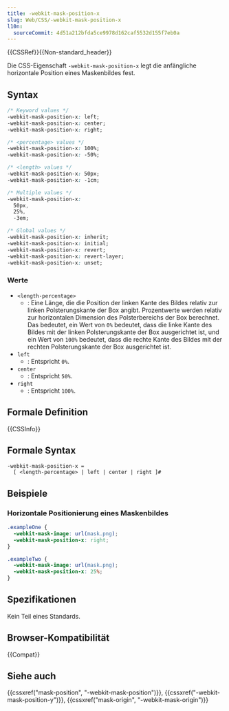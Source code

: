 ```yaml
---
title: -webkit-mask-position-x
slug: Web/CSS/-webkit-mask-position-x
l10n:
  sourceCommit: 4d51a212bfda5ce9978d162caf5532d155f7eb0a
---
```


{{CSSRef}}{{Non-standard_header}}

Die CSS-Eigenschaft `-webkit-mask-position-x` legt die anfängliche horizontale Position eines Maskenbildes fest.

## Syntax

```css
/* Keyword values */
-webkit-mask-position-x: left;
-webkit-mask-position-x: center;
-webkit-mask-position-x: right;

/* <percentage> values */
-webkit-mask-position-x: 100%;
-webkit-mask-position-x: -50%;

/* <length> values */
-webkit-mask-position-x: 50px;
-webkit-mask-position-x: -1cm;

/* Multiple values */
-webkit-mask-position-x:
  50px,
  25%,
  -3em;

/* Global values */
-webkit-mask-position-x: inherit;
-webkit-mask-position-x: initial;
-webkit-mask-position-x: revert;
-webkit-mask-position-x: revert-layer;
-webkit-mask-position-x: unset;
```

### Werte

- `<length-percentage>`
  - : Eine Länge, die die Position der linken Kante des Bildes relativ zur linken Polsterungskante der Box angibt. Prozentwerte werden relativ zur horizontalen Dimension des Polsterbereichs der Box berechnet. Das bedeutet, ein Wert von `0%` bedeutet, dass die linke Kante des Bildes mit der linken Polsterungskante der Box ausgerichtet ist, und ein Wert von `100%` bedeutet, dass die rechte Kante des Bildes mit der rechten Polsterungskante der Box ausgerichtet ist.
- `left`
  - : Entspricht `0%`.
- `center`
  - : Entspricht `50%`.
- `right`
  - : Entspricht `100%`.

## Formale Definition

{{CSSInfo}}

## Formale Syntax

```plain
-webkit-mask-position-x =
  [ <length-percentage> | left | center | right ]#
```

## Beispiele

### Horizontale Positionierung eines Maskenbildes

```css
.exampleOne {
  -webkit-mask-image: url(mask.png);
  -webkit-mask-position-x: right;
}

.exampleTwo {
  -webkit-mask-image: url(mask.png);
  -webkit-mask-position-x: 25%;
}
```

## Spezifikationen

Kein Teil eines Standards.

## Browser-Kompatibilität

{{Compat}}

## Siehe auch

{{cssxref("mask-position", "-webkit-mask-position")}}, {{cssxref("-webkit-mask-position-y")}}, {{cssxref("mask-origin", "-webkit-mask-origin")}}
